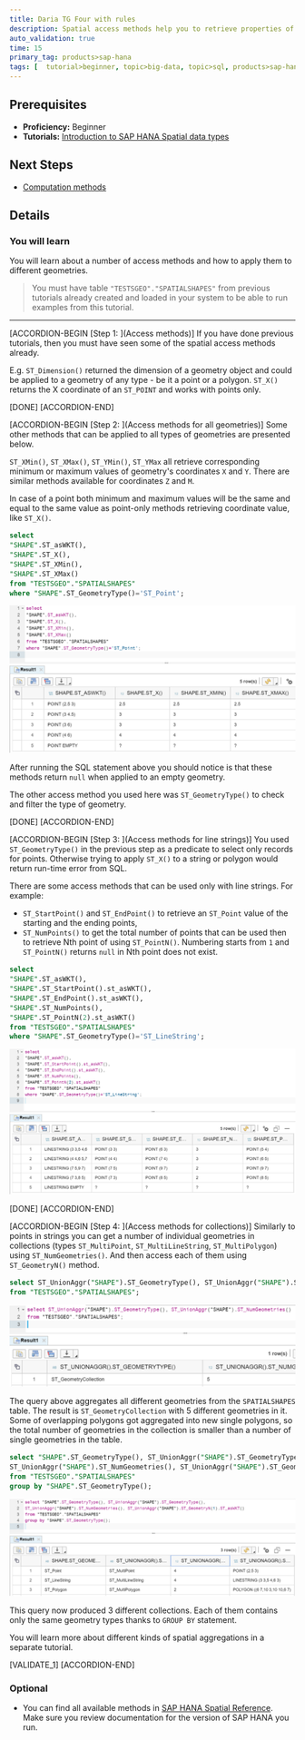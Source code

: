 ```yaml
---
title: Daria TG Four with rules
description: Spatial access methods help you to retrieve properties of geometries
auto_validation: true
time: 15
primary_tag: products>sap-hana
tags: [  tutorial>beginner, topic>big-data, topic>sql, products>sap-hana, products>sap-hana\,-express-edition ]
---
```


## Prerequisites  
 - **Proficiency:** Beginner
 - **Tutorials:** [Introduction to SAP HANA Spatial data types](https://developers.sap.com/group.hana-aa-spatial-get-started.html)

## Next Steps
 - [Computation methods](https://developers.sap.com/tutorials/hana-spatial-methods-compute.html)

## Details
### You will learn  
You will learn about a number of access methods and how to apply them to different geometries.

>You must have table `"TESTSGEO"."SPATIALSHAPES"` from previous tutorials already created and loaded in your system to be able to run examples from this tutorial.

---

[ACCORDION-BEGIN [Step 1: ](Access methods)]
If you have done previous tutorials, then you must have seen some of the spatial access methods already.

E.g. `ST_Dimension()` returned the dimension of a geometry object and could be applied to a geometry of any type - be it a point or a polygon. `ST_X()` returns the X coordinate of an `ST_POINT` and works with points only.

[DONE]
[ACCORDION-END]

[ACCORDION-BEGIN [Step 2: ](Access methods for all geometries)]
Some other methods that can be applied to all types of geometries are presented below.

`ST_XMin()`, `ST_XMax()`, `ST_YMin()`, `ST_YMax` all retrieve corresponding minimum or maximum values of geometry's coordinates `X` and `Y`. There are similar methods available for coordinates `Z` and `M`.

In case of a point both minimum and maximum values will be the same and equal to the same value as point-only methods retrieving coordinate value, like `ST_X()`.

```sql
select
"SHAPE".ST_asWKT(),
"SHAPE".ST_X(),
"SHAPE".ST_XMin(),
"SHAPE".ST_XMax()
from "TESTSGEO"."SPATIALSHAPES"
where "SHAPE".ST_GeometryType()='ST_Point';
```

![access methods](access10.png)

After running the SQL statement above you should notice is that these methods return `null` when applied to an empty geometry.

The other access method you used here was `ST_GeometryType()` to check and filter the type of geometry.

[DONE]
[ACCORDION-END]

[ACCORDION-BEGIN [Step 3: ](Access methods for line strings)]
You used `ST_GeometryType()` in the previous step as a predicate to select only records for points. Otherwise trying to apply `ST_X()` to a string or polygon would return run-time error from SQL.

There are some access methods that can be used only with line strings. For example:

 - `ST_StartPoint()` and `ST_EndPoint()` to retrieve an `ST_Point` value of the starting and the ending points,
 - `ST_NumPoints()` to get the total number of points that can be used then to retrieve Nth point of using `ST_PointN()`. Numbering starts from `1` and `ST_PointN()` returns `null` in Nth point does not exist.

```sql
select
"SHAPE".ST_asWKT(),
"SHAPE".ST_StartPoint().st_asWKT(),
"SHAPE".ST_EndPoint().st_asWKT(),
"SHAPE".ST_NumPoints(),
"SHAPE".ST_PointN(2).st_asWKT()
from "TESTSGEO"."SPATIALSHAPES"
where "SHAPE".ST_GeometryType()='ST_LineString';
```

![Line strings](access20.png)

[DONE]
[ACCORDION-END]

[ACCORDION-BEGIN [Step 4: ](Access methods for collections)]
Similarly to points in strings you can get a number of individual geometries in collections (types `ST_MultiPoint`, `ST_MultiLineString`, `ST_MultiPolygon`) using `ST_NumGeometries()`. And then access each of them using `ST_GeometryN()` method.

```sql
select ST_UnionAggr("SHAPE").ST_GeometryType(), ST_UnionAggr("SHAPE").ST_NumGeometries()
from "TESTSGEO"."SPATIALSHAPES";
```

![Number of geometries](access30.png)

The query above aggregates all different geometries from the `SPATIALSHAPES` table. The result is `ST_GeometryCollection` with 5 different geometries in it. Some of overlapping polygons got aggregated into new single polygons, so the total number of geometries in the collection is smaller than a number of single geometries in the table.

```sql
select "SHAPE".ST_GeometryType(), ST_UnionAggr("SHAPE").ST_GeometryType(),
ST_UnionAggr("SHAPE").ST_NumGeometries(), ST_UnionAggr("SHAPE").ST_GeometryN(1).ST_asWKT()
from "TESTSGEO"."SPATIALSHAPES"
group by "SHAPE".ST_GeometryType();
```

![Geometry 1](access40.png)

This query now produced 3 different collections. Each of them contains only the same geometry types thanks to `GROUP BY` statement.

You will learn more about different kinds of spatial aggregations in a separate tutorial.

[VALIDATE_1]
[ACCORDION-END]

### Optional
- You can find all available methods in [SAP HANA Spatial Reference](https://help.sap.com/viewer/cbbbfc20871e4559abfd45a78ad58c02/latest/en-US/7a13f280787c10148dc893063dfed1c4.html). Make sure you review documentation for the version of SAP HANA you run.
